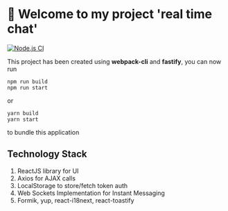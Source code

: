 # 🚀 Welcome to my project 'real time chat'

[![Node.js CI](https://github.com/LisaProgect/real-time-chat/actions/workflows/node.js.yml/badge.svg)](https://github.com/LisaProgect/real-time-chat/actions/workflows/node.js.yml)

This project has been created using **webpack-cli** and **fastify**, you can now run

```
npm run build
npm run start
```

or

```
yarn build
yarn start
```

to bundle this application

## Technology Stack

1. ReactJS library for UI
2. Axios for AJAX calls
3. LocalStorage to store/fetch token auth
4. Web Sockets Implementation for Instant Messaging
5. Formik, yup, react-i18next, react-toastify
